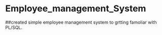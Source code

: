 # Employee_management_System

##created simple employee management system to grtting famoliar with  PL/SQL.
